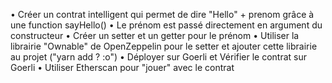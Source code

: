 • Créer un contrat intelligent qui permet de dire "Hello" + prenom grâce à une function
sayHello()
• Le prénom est passé directement en argument du constructeur
• Créer un setter et un getter pour le prénom
• Utiliser la librairie "Ownable" de OpenZeppelin pour le setter et ajouter cette librairie
au projet ("yarn add ? :o")
• Déployer sur Goerli et Vérifier le contrat sur Goerli
• Utiliser Etherscan pour "jouer" avec le contrat
